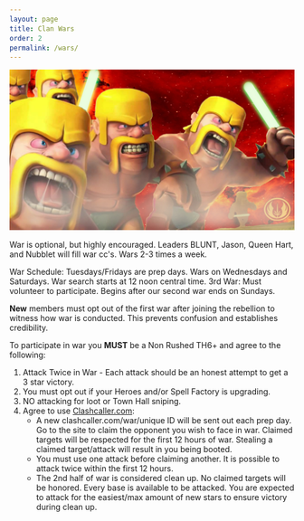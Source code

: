 ```yaml
---
layout: page
title: Clan Wars
order: 2
permalink: /wars/
---
```


![Light saber barbarians](/light_sabers.jpg)

War is optional, but highly encouraged. Leaders BLUNT, Jason, Queen Hart, and Nubblet will fill war cc's. Wars 2-3 times a week.

War Schedule: Tuesdays/Fridays are prep days. Wars on Wednesdays and Saturdays. War search starts at 12 noon central time. 
3rd War: Must volunteer to participate. Begins after our second war ends on Sundays.

**New** members must opt out of the first war after joining the rebellion to witness how war is conducted. This prevents confusion and establishes credibility. 

To participate in war you **MUST** be a Non Rushed TH6+ and agree to the following:

1. Attack Twice in War - Each attack should be an honest attempt to get a 3 star victory. 
2. You must opt out if your Heroes and/or Spell Factory is upgrading.  
3. NO attacking for loot or Town Hall sniping.
4. Agree to use [Clashcaller.com](http://clashcaller.com):
    * A new clashcaller.com/war/unique ID will be sent out each prep day.  Go to the site to claim the opponent you wish to face in war. 
      Claimed targets will be respected for the first 12 hours of war.  Stealing a claimed target/attack will result in you being booted.
    * You must use one attack before claiming another. It is possible to attack twice within the first 12 hours. 
    * The 2nd half of war is considered clean up. No claimed targets will be honored. Every base is available to be attacked. 
      You are expected to attack for the easiest/max amount of new stars to ensure victory during clean up.
